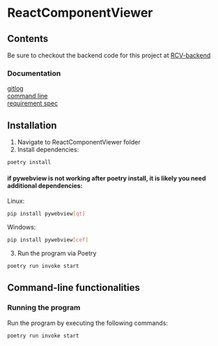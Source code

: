 # ReactComponentViewer

## Contents

Be sure to checkout the backend code for this project at [RCV-backend](https://github.com/ni-eminen/RCV-backend)

### Documentation</br>

[gitlog](https://github.com/ni-eminen/ReactComponentViewer/blob/main/documentation/gitlog.txt)</br>
[command line](https://github.com/ni-eminen/ReactComponentViewer/blob/main/documentation/komentorivi.txt)</br>
[requirement spec](https://github.com/ni-eminen/ReactComponentViewer/blob/main/documentation/vaatimusmaarittely.md)</br>

## Installation

1.  Navigate to ReactComponentViewer folder
2.  Install dependencies:

```bash
poetry install
```
#### if pywebview is not working after poetry install, it is likely you need additional dependencies:

Linux:
```bash
pip install pywebview[qt]
```

Windows:
```bash
pip install pywebview[cef]
```

3.  Run the program via Poetry

```bash
poetry run invoke start
```

## Command-line functionalities

### Running the program

Run the program by executing the following commands:

```bash
poetry run invoke start
```

